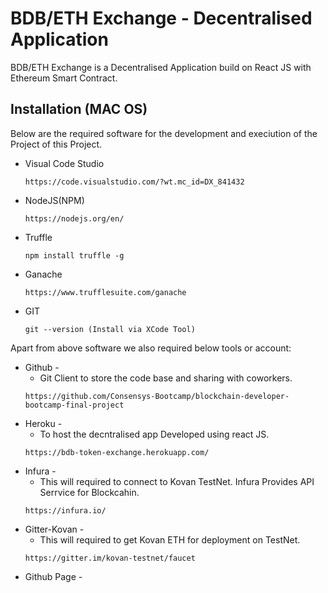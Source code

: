 # BDB/ETH Exchange - Decentralised Application

BDB/ETH Exchange is a Decentralised Application build on React JS with Ethereum Smart Contract.


## Installation (MAC OS)
Below are the required software for the development and execiution of the Project of this Project.
- Visual Code Studio
    ```
    https://code.visualstudio.com/?wt.mc_id=DX_841432
    ```
- NodeJS(NPM)
    ```
    https://nodejs.org/en/
    ```
- Truffle
    ```
    npm install truffle -g
    ```
- Ganache
    ```
    https://www.trufflesuite.com/ganache
    ```
- GIT
    ```
    git --version (Install via XCode Tool)
    ```

Apart from above software we also required below tools or account:
- Github - 
    - Git Client to store the code base and sharing with coworkers.
    ```
    https://github.com/Consensys-Bootcamp/blockchain-developer-bootcamp-final-project
    ```
- Heroku - 
    - To host the decntralised app Developed using react JS.
   ```
   https://bdb-token-exchange.herokuapp.com/
   ```
- Infura - 
    - This will required to connect to Kovan TestNet. Infura Provides API Serrvice for Blockcahin.
    ```
    https://infura.io/
    ```
- Gitter-Kovan - 
    - This will required to get Kovan ETH for deployment on TestNet.
    ```
    https://gitter.im/kovan-testnet/faucet
    ```
- Github Page - 



